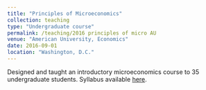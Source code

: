 ```yaml
---
title: "Principles of Microeconomics"
collection: teaching
type: "Undergraduate course"
permalink: /teaching/2016 principles of micro AU
venue: "American University, Economics"
date: 2016-09-01
location: "Washington, D.C."
---
```


Designed and taught an introductory microeconomics course to 35 undergraduate students.  Syllabus available [here](http://levyjeff.github.io/files/IntroMicroFall2016.pdf).
